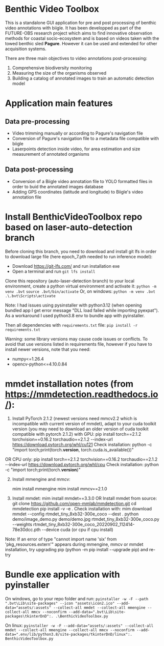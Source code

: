 # Benthic Video Toolbox
This is a standalone GUI application for pre and post processing of benthic video annotations with biigle. It has been developped as part of the FUTURE-OBS research project which aims to find innovative observation methods for coastal socio-ecosystem and is based on videos taken with the towed benthic sled **Pagure**. However it can be used and extended for other acquisition systems.

There are three main objectives to video annotations post-processing:
  1. Comprehensive biodiversity monitoring
  2. Measuring the size of the organisms observed
  3. Building a catalog of annotated images to train an automatic detection model

# Application main features
## Data pre-processing
  - Video trimming manually or according to Pagure's navigation file 
  - Conversion of Pagure's navigation file to a metadata file compatible with biigle  
  - Laserpoints detection inside video, for area estimation and size measurement of annotated organisms
## Data post-processing
  - Conversion of a Biigle video annotation file to YOLO formatted files in order to buid the annotated images database
  - Adding GPS coordinates (latitude and longitude) to Biigle's video annotation file


# Install BenthicVideoToolbox repo based on laser-auto-detection branch

Before cloning this branch, you need to download and install git lfs in order to download large file (here epoch_7.pth needed to run inference model):
- Download https://git-lfs.com/ and run installation exe
- Open a terminal and run `git lfs install`

Clone this repository (auto-laser-detection branch) to your local environment, create a python virtual environment and activate it:
  `python -m venv .bvt`
  `source .bvt/bin/activate`
Or, on windows:
  `python -m venv .bvt`
  `.\.bvt\Scripts\activate`

Note: I had issues using pysinstaller with python3.12 (when opening bundled app I get error message "DLL load failed while importing pyexpat"). As a workaround I used python3.8 env to bundle app with pyinstaller.

Then all dependencies with `requirements.txt` file:
  `pip install -r requirements.txt`

Warning: some library versions may cause code issues or conflicts. To avoid that use versions listed in requirements file, however if you have to install newer versions, note that you need:
- numpy<=1.26.4
- opencv-python<=4.10.0.84

# mmdet installation notes (from https://mmdetection.readthedocs.io/):

1. Install PyTorch 2.1.2 (newest versions need mmcv2.2 which is incompatible with current version of mmdet), adapt to your cuda toolkit version (you may need to download an older version of cuda toolkit compatible with pytorch 2.1.2)
with GPU:
    pip install torch==2.1.2 torchvision==0.16.2 torchaudio==2.1.2 --index-url https://download.pytorch.org/whl/cu121
Check installation:
    python -c "import torch;print(torch.__version__, torch.cuda.is_available())"

OR CPU only:
    pip install torch==2.1.2 torchvision==0.16.2 torchaudio==2.1.2 --index-url https://download.pytorch.org/whl/cpu
Check installation:
    python -c "import torch;print(torch.__version__)"

2. Install mmengine and mmcv:
    <!-- pip install -U openmim -->
    mim install mmengine
    mim install mmcv==2.1.0
    
3. Install mmdet:
        mim install mmdet==3.3.0
    OR Install mmdet from source:
        git clone https://github.com/open-mmlab/mmdetection.git
        cd mmdetection
        pip install -v -e .
    Check installation with:
        mim download mmdet --config rtmdet_tiny_8xb32-300e_coco --dest .
        python demo/image_demo.py demo/demo.jpg rtmdet_tiny_8xb32-300e_coco.py --weights rtmdet_tiny_8xb32-300e_coco_20220902_112414-78e30dcc.pth --device cuda (or cpu if cpu install)

Note: If an error of type "cannot import name 'six' from 'pkg_resources.extern'" appears during mmengine, mmcv or mmdet installation, try upgrading pip (python -m pip install --upgrade pip) and re-try


# Bundle exe application with pyinstaller

On windows, go to your repo folder and run:
  `pyinstaller -w -F --path ".bvt\Lib\site-packages" --icon "assets\icon2.ico" --add-data="assets/:assets" --collect-all mmdet --collect-all mmengine --collect-all mmcv --noconfirm --add-data=".bvt\Lib\site-packages\tkinterDnD":. .\BenthicVideoToolbox.py`

On linux:
  `pyinstaller -w -F --add-data="assets/:assets" --collect-all mmdet --collect-all mmengine --collect-all mmcv --noconfirm --add-data=".env/lib/python3.8/site-packages/tkinterDnD/linux":. BenthicVideoToolbox.py`
